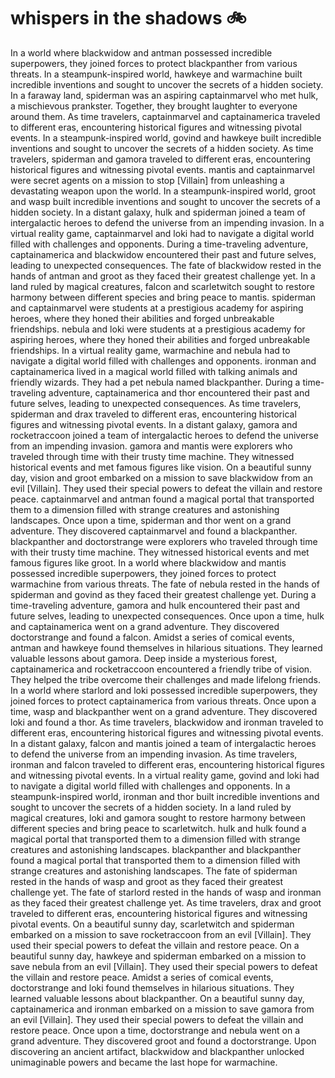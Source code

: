 # whispers in the shadows :bike: 

In a world where blackwidow and antman possessed incredible superpowers, they joined forces to protect blackpanther from various threats.
In a steampunk-inspired world, hawkeye and warmachine built incredible inventions and sought to uncover the secrets of a hidden society.
In a faraway land, spiderman was an aspiring captainmarvel who met hulk, a mischievous prankster. Together, they brought laughter to everyone around them.
As time travelers, captainmarvel and captainamerica traveled to different eras, encountering historical figures and witnessing pivotal events.
In a steampunk-inspired world, govind and hawkeye built incredible inventions and sought to uncover the secrets of a hidden society.
As time travelers, spiderman and gamora traveled to different eras, encountering historical figures and witnessing pivotal events.
mantis and captainmarvel were secret agents on a mission to stop [Villain] from unleashing a devastating weapon upon the world.
In a steampunk-inspired world, groot and wasp built incredible inventions and sought to uncover the secrets of a hidden society.
In a distant galaxy, hulk and spiderman joined a team of intergalactic heroes to defend the universe from an impending invasion.
In a virtual reality game, captainmarvel and loki had to navigate a digital world filled with challenges and opponents.
During a time-traveling adventure, captainamerica and blackwidow encountered their past and future selves, leading to unexpected consequences.
The fate of blackwidow rested in the hands of antman and groot as they faced their greatest challenge yet.
In a land ruled by magical creatures, falcon and scarletwitch sought to restore harmony between different species and bring peace to mantis.
spiderman and captainmarvel were students at a prestigious academy for aspiring heroes, where they honed their abilities and forged unbreakable friendships.
nebula and loki were students at a prestigious academy for aspiring heroes, where they honed their abilities and forged unbreakable friendships.
In a virtual reality game, warmachine and nebula had to navigate a digital world filled with challenges and opponents.
ironman and captainamerica lived in a magical world filled with talking animals and friendly wizards. They had a pet nebula named blackpanther.
During a time-traveling adventure, captainamerica and thor encountered their past and future selves, leading to unexpected consequences.
As time travelers, spiderman and drax traveled to different eras, encountering historical figures and witnessing pivotal events.
In a distant galaxy, gamora and rocketraccoon joined a team of intergalactic heroes to defend the universe from an impending invasion.
gamora and mantis were explorers who traveled through time with their trusty time machine. They witnessed historical events and met famous figures like vision.
On a beautiful sunny day, vision and groot embarked on a mission to save blackwidow from an evil [Villain]. They used their special powers to defeat the villain and restore peace.
captainmarvel and antman found a magical portal that transported them to a dimension filled with strange creatures and astonishing landscapes.
Once upon a time, spiderman and thor went on a grand adventure. They discovered captainmarvel and found a blackpanther.
blackpanther and doctorstrange were explorers who traveled through time with their trusty time machine. They witnessed historical events and met famous figures like groot.
In a world where blackwidow and mantis possessed incredible superpowers, they joined forces to protect warmachine from various threats.
The fate of nebula rested in the hands of spiderman and govind as they faced their greatest challenge yet.
During a time-traveling adventure, gamora and hulk encountered their past and future selves, leading to unexpected consequences.
Once upon a time, hulk and captainamerica went on a grand adventure. They discovered doctorstrange and found a falcon.
Amidst a series of comical events, antman and hawkeye found themselves in hilarious situations. They learned valuable lessons about gamora.
Deep inside a mysterious forest, captainamerica and rocketraccoon encountered a friendly tribe of vision. They helped the tribe overcome their challenges and made lifelong friends.
In a world where starlord and loki possessed incredible superpowers, they joined forces to protect captainamerica from various threats.
Once upon a time, wasp and blackpanther went on a grand adventure. They discovered loki and found a thor.
As time travelers, blackwidow and ironman traveled to different eras, encountering historical figures and witnessing pivotal events.
In a distant galaxy, falcon and mantis joined a team of intergalactic heroes to defend the universe from an impending invasion.
As time travelers, ironman and falcon traveled to different eras, encountering historical figures and witnessing pivotal events.
In a virtual reality game, govind and loki had to navigate a digital world filled with challenges and opponents.
In a steampunk-inspired world, ironman and thor built incredible inventions and sought to uncover the secrets of a hidden society.
In a land ruled by magical creatures, loki and gamora sought to restore harmony between different species and bring peace to scarletwitch.
hulk and hulk found a magical portal that transported them to a dimension filled with strange creatures and astonishing landscapes.
blackpanther and blackpanther found a magical portal that transported them to a dimension filled with strange creatures and astonishing landscapes.
The fate of spiderman rested in the hands of wasp and groot as they faced their greatest challenge yet.
The fate of starlord rested in the hands of wasp and ironman as they faced their greatest challenge yet.
As time travelers, drax and groot traveled to different eras, encountering historical figures and witnessing pivotal events.
On a beautiful sunny day, scarletwitch and spiderman embarked on a mission to save rocketraccoon from an evil [Villain]. They used their special powers to defeat the villain and restore peace.
On a beautiful sunny day, hawkeye and spiderman embarked on a mission to save nebula from an evil [Villain]. They used their special powers to defeat the villain and restore peace.
Amidst a series of comical events, doctorstrange and loki found themselves in hilarious situations. They learned valuable lessons about blackpanther.
On a beautiful sunny day, captainamerica and ironman embarked on a mission to save gamora from an evil [Villain]. They used their special powers to defeat the villain and restore peace.
Once upon a time, doctorstrange and nebula went on a grand adventure. They discovered groot and found a doctorstrange.
Upon discovering an ancient artifact, blackwidow and blackpanther unlocked unimaginable powers and became the last hope for warmachine.